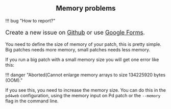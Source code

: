 <style>
  .md-typeset h1,
  .md-content__button {
    display: none;
  }
</style>

<h2 align="center">Memory problems</h2>

!!! bug "How to report?"
    <p style="font-size: 18px">Create a new issue on [Github](https://github.com/charlesneimog/pd4web/issues) or use [Google Forms](https://forms.gle/qS7YX4QzrUKNXGkU7).</p>


You need to define the size of memory of your patch, this is pretty simple. Big patches needs more memory, small patches needs less memory.

If you run a big patch with a small memory size you will get one error like this:

!!! danger "Aborted(Cannot enlarge memory arrays to size 134225920 bytes (OOM)."

If you see this, you need to increase the memory size. You can do this in the `pd4web` configuration, using the memory input on Pd patch or the `--memory` flag in the command line.